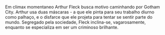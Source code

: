 Em climax momentaneo Arthur Fleck busca motivo caminhando por Gotham City. Arthur usa duas máscaras - a que ele pinta para seu trabalho diurno como palhaço, e o disfarce que ele projeta para tentar se sentir parte do mundo. Segregado pela sociedade, Fleck inclina-se, vagarosamente, enquanto se especializa em ser um criminoso brilhante.
